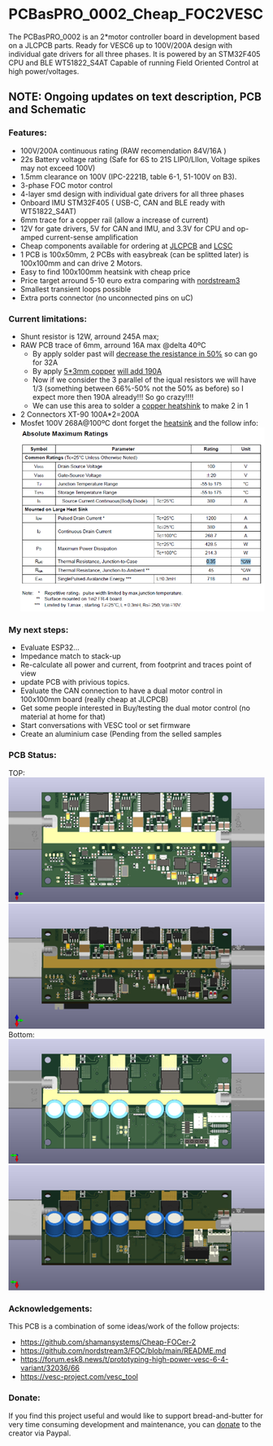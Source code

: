 # PCBasPRO_0002_Cheap_FOC2VESC
The PCBasPRO_0002 is an 2*motor controller board in development based on a JLCPCB parts. Ready for VESC6 up to 100V/200A design with individual gate drivers for all three phases. It is powered by an STM32F405 CPU and BLE WT51822_S4AT Capable of running Field Oriented Control at high power/voltages.

## **NOTE: Ongoing updates on text description, PCB and Schematic**


### **Features:**

-  100V/200A continuous rating (RAW recomendation 84V/16A )
-   22s Battery voltage rating (Safe for 6S to 21S LIP0/Lllon, Voltage spikes may not exceed 100V)
-   1.5mm clearance on 100V (IPC-2221B, table 6-1, 51-100V on B3).
-   3-phase FOC motor control
-   4-layer smd design with individual gate drivers for all three phases
-   Onboard IMU STM32F405  ( USB-C, CAN and BLE ready with WT51822_S4AT)
-   6mm trace for a copper rail (allow a increase of current)
-   12V for gate drivers, 5V for CAN and IMU, and 3.3V for CPU and op-amped current-sense amplification
-   Cheap components available for ordering at [JLCPCB](https://jlcpcb.com/) and [LCSC](https://www.lcsc.com/)
-   1 PCB is 100x50mm, 2 PCBs with easybreak (can be splitted later) is 100x100mm and can drive 2 Motors.
-   Easy to find 100x100mm heatsink with cheap price 
-   Price target arround  5-10 euro extra comparing with [nordstream3](https://github.com/nordstream3/FOC/blob/main/README.md) 
-  Smallest transient loops possible
-   Extra ports connector (no unconnected pins on uC)


### **Current limitations:**

- Shunt resistor is 12W,  arround 245A max;
- RAW PCB trace of 6mm, arround 16A max @delta 40ºC
  - By apply solder past will [decrease the resistance in 50%](https://www.youtube.com/watch?v=L9q5vwCESEQ) so can go for 32A
  - By apply [5*3mm copper](https://pt.aliexpress.com/item/1005002120776637.html?spm=a2g0o.productlist.main.5.79f550abtxXGGP&algo_pvid=89dc8ee5-5a69-4b70-b033-81fb0f95cf3f&algo_exp_id=89dc8ee5-5a69-4b70-b033-81fb0f95cf3f-2&pdp_npi=4%40dis%21EUR%2131.46%2123.6%21%21%2134.17%21%21%402103010b17038034248783515ec46c%2112000032430582895%21sea%21PT%21181591003%21&curPageLogUid=vuNuAm37cAhX) [will add 190A](https://circuitcalculator.com/wordpress/2006/01/31/pcb-trace-width-calculator/)
  - Now if we consider the 3 parallel of the iqual resistors we will have 1/3 (something between 66%-50% not the 50% as before) so I expect more then 190A already!!! So go crazy!!!!
  - We can use this area to solder a [copper heatshink](https://pt.aliexpress.com/item/1005001757382767.html?spm=a2g0o.detail.0.0.3c9edHXJdHXJNr&mp=1&gatewayAdapt=glo2bra) to make 2 in 1
- 2 Connectors XT-90 100A*2=200A
- Mosfet 100V 268A@100ºC dont forget the [heatsink](https://pt.aliexpress.com/item/1005003852083731.html?spm=a2g0o.home.0.0.25901c91u1EahD&mp=1&gatewayAdapt=glo2bra) and the follow info:
![Image](https://github.com/PCBasPRO/PCBasPRO_0002_Cheap_FOC2VESC/blob/main/00_Pics/2023-12-28_23h52_00.png)


### **My next steps:**

- Evaluate ESP32...
- Impedance match to stack-up
- Re-calculate all power and current, from footprint and traces point of view
- update PCB with privious topics.
- Evaluate the CAN connection to have a dual motor control in 100x100mm board (really cheap at JLCPCB)
- Get some people interested in Buy/testing the dual motor control (no material at home for that)
- Start conversations with VESC tool or set firmware
- Create an aluminium case (Pending from the selled samples


### **PCB Status:**

TOP: 
![Image](https://github.com/PCBasPRO/PCBasPRO_0002_Cheap_FOC2VESC/blob/main/00_Pics/2023-12-28_15h43_59.png)
![Image](https://github.com/PCBasPRO/PCBasPRO_0002_Cheap_FOC2VESC/blob/main/00_Pics/2023-12-28_15h47_45.png)
Bottom:
![Image](https://github.com/PCBasPRO/PCBasPRO_0002_Cheap_FOC2VESC/blob/main/00_Pics/2023-12-28_15h44_15.png)
![Image](https://github.com/PCBasPRO/PCBasPRO_0002_Cheap_FOC2VESC/blob/main/00_Pics/2023-12-28_15h48_12.png)
### **Acknowledgements:**

This PCB is a combination of some ideas/work of the follow projects:

- https://github.com/shamansystems/Cheap-FOCer-2
- https://github.com/nordstream3/FOC/blob/main/README.md
- https://forum.esk8.news/t/prototyping-high-power-vesc-6-4-variant/32036/66
- https://vesc-project.com/vesc_tool

### **Donate:**

If you find this project useful and would like to support bread-and-butter for very time consuming development and maintenance, you can [donate](https://www.paypal.com/donate/?hosted_button_id=CDQSZKZBMZTBL)  to the creator via Paypal.
